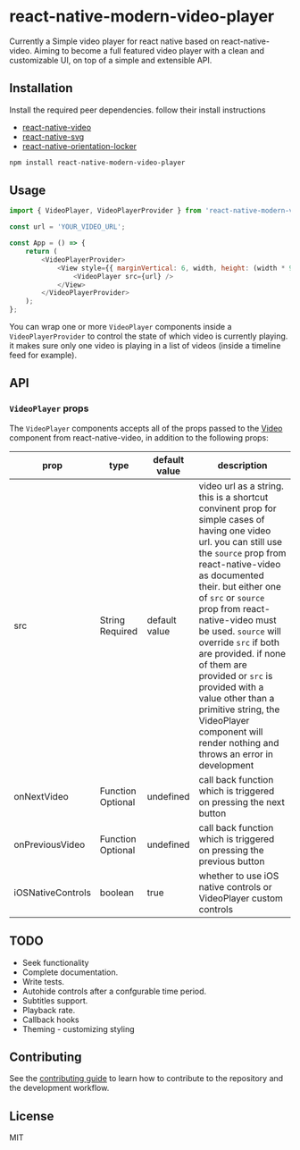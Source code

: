 # react-native-modern-video-player

Currently a Simple video player for react native based on react-native-video. Aiming to become a full featured video player with a clean and customizable UI, on top of a simple and extensible API.

## Installation

Install the required peer dependencies. follow their install instructions

- [react-native-video](https://github.com/react-native-video/react-native-video)
- [react-native-svg](https://github.com/react-native-svg/react-native-svg)
- [react-native-orientation-locker](https://www.npmjs.com/package/react-native-orientation-locker)

```sh
npm install react-native-modern-video-player
```

## Usage

```js
import { VideoPlayer, VideoPlayerProvider } from 'react-native-modern-video-player';

const url = 'YOUR_VIDEO_URL';

const App = () => {
    return (
        <VideoPlayerProvider>
            <View style={{ marginVertical: 6, width, height: (width * 9) / 16 }}>
                <VideoPlayer src={url} />
            </View>
        </VideoPlayerProvider>
    );
};
```

You can wrap one or more `VideoPlayer` components inside a `VideoPlayerProvider` to control the state of which video is currently playing. it makes sure only one video is playing in a list of videos (inside a timeline feed for example).

## API

### `VideoPlayer` props

The `VideoPlayer` components accepts all of the props passed to the [Video](https://github.com/react-native-video/react-native-video#configurable-props) component from react-native-video, in addition to the following props:

| prop | type | default value | description |
| ---- | ---- | ------------- | ----------- |
|src|String Required|default value|video url as a string. this is a shortcut convinent prop for simple cases of having one video url. you can still use the `source` prop from react-native-video as documented their. but either one of `src` or `source` prop from react-native-video must be used. `source` will override `src` if both are provided. if none of them are provided or `src` is provided with a value other than a primitive string, the VideoPlayer component will render nothing and throws an error in development |
|onNextVideo|Function Optional|undefined|call back function which is triggered on pressing the next button|
|onPreviousVideo|Function Optional|undefined|call back function which is triggered on pressing the previous button|
|iOSNativeControls|boolean|true|whether to use iOS native controls or VideoPlayer custom controls|

## TODO

- Seek functionality
- Complete documentation.
- Write tests.
- Autohide controls after a confgurable time period.
- Subtitles support.
- Playback rate.
- Callback hooks
- Theming - customizing styling

## Contributing

See the [contributing guide](CONTRIBUTING.md) to learn how to contribute to the repository and the development workflow.

## License

MIT

